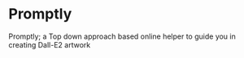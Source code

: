 # Promptly
Promptly; a Top down approach based online helper to guide you in creating Dall-E2 artwork
